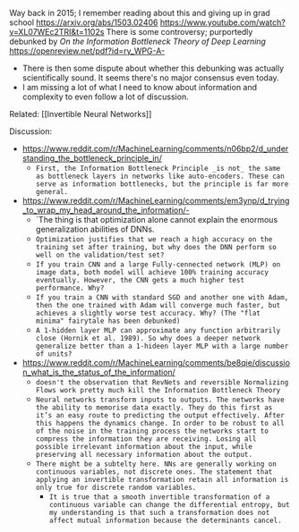 Way back in 2015; I remember reading about this and giving up in grad school
https://arxiv.org/abs/1503.02406
https://www.youtube.com/watch?v=XL07WEc2TRI&t=1102s
There is some controversy; purportedly debunked by *On the Information Bottleneck Theory of Deep Learning* https://openreview.net/pdf?id=ry_WPG-A- 
- There is then some dispute about whether this debunking was actually scientifically sound. It seems there's no major consensus even today.
- I am missing a lot of what I need to know about information and complexity to even follow a lot of discussion.

Related:
[[Invertible Neural Networks]]

Discussion:
- https://www.reddit.com/r/MachineLearning/comments/n06bp2/d_understanding_the_bottleneck_principle_in/
	- `First, the Information Bottleneck Principle _is not_ the same as bottleneck layers in networks like auto-encoders. These can serve as information bottlenecks, but the principle is far more general.`
- https://www.reddit.com/r/MachineLearning/comments/em3ynp/d_trying_to_wrap_my_head_around_the_information/- 
	- `The thing is that optimization alone cannot explain the enormous generalization abilities of DNNs.
	- `Optimization justifies that we reach a high accuracy on the training set after training, but why does the DNN perform so well on the validation/test set?`
	- `If you train CNN and a large Fully-cennected network (MLP) on image data, both model will achieve 100% training accuracy eventually. However, the CNN gets a much higher test performance. Why?`
	- `If you train a CNN with standard SGD and another one with Adam, then the one trained with Adam will converge much faster, but achieves a slightly worse test accuracy. Why? (The "flat minima" fairytale has been debunked)`
	- `A 1-hidden layer MLP can approximate any function arbitrarily close (Hornik et al. 1989). So why does a deeper network generalize better than a 1-hideen layer MLP with a large number of units?`
- https://www.reddit.com/r/MachineLearning/comments/be8qie/discussion_what_is_the_status_of_the_information/
	- `doesn't the observation that RevNets and reversible Normalizing Flows work pretty much kill the Information Bottleneck Theory`
	- `Neural networks transform inputs to outputs. The networks have the ability to memorise data exactly. They do this first as it’s an easy route to predicting the output effectively. After this happens the dynamics change. In order to be robust to all of the noise in the training process the networks start to compress the information they are receiving. Losing all possible irrelevant information about the input, while preserving all necessary information about the output.`
	- `There might be a subtelty here. NNs are generally working on continuous variables, not discrete ones. The statement that applying an invertible transformation retain all information is only true for discrete random variables.`
		- `It is true that a smooth invertible transformation of a continuous variable can change the differential entropy, but my understanding is that such a transformation does not affect mutual information because the determinants cancel.`
